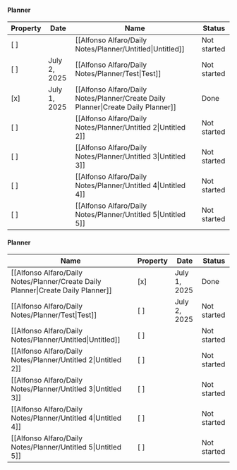 #### Planner

|Property|Date|Name|Status|
|---|---|---|---|
|[ ]||[[Alfonso Alfaro/Daily Notes/Planner/Untitled\|Untitled]]|Not started|
|[ ]|July 2, 2025|[[Alfonso Alfaro/Daily Notes/Planner/Test\|Test]]|Not started|
|[x]|July 1, 2025|[[Alfonso Alfaro/Daily Notes/Planner/Create Daily Planner\|Create Daily Planner]]|Done|
|[ ]||[[Alfonso Alfaro/Daily Notes/Planner/Untitled 2\|Untitled 2]]|Not started|
|[ ]||[[Alfonso Alfaro/Daily Notes/Planner/Untitled 3\|Untitled 3]]|Not started|
|[ ]||[[Alfonso Alfaro/Daily Notes/Planner/Untitled 4\|Untitled 4]]|Not started|
|[ ]||[[Alfonso Alfaro/Daily Notes/Planner/Untitled 5\|Untitled 5]]|Not started|

  
  

  

  

  

  

#### Planner

|Name|Property|Date|Status|
|---|---|---|---|
|[[Alfonso Alfaro/Daily Notes/Planner/Create Daily Planner\|Create Daily Planner]]|[x]|July 1, 2025|Done|
|[[Alfonso Alfaro/Daily Notes/Planner/Test\|Test]]|[ ]|July 2, 2025|Not started|
|[[Alfonso Alfaro/Daily Notes/Planner/Untitled\|Untitled]]|[ ]||Not started|
|[[Alfonso Alfaro/Daily Notes/Planner/Untitled 2\|Untitled 2]]|[ ]||Not started|
|[[Alfonso Alfaro/Daily Notes/Planner/Untitled 3\|Untitled 3]]|[ ]||Not started|
|[[Alfonso Alfaro/Daily Notes/Planner/Untitled 4\|Untitled 4]]|[ ]||Not started|
|[[Alfonso Alfaro/Daily Notes/Planner/Untitled 5\|Untitled 5]]|[ ]||Not started|